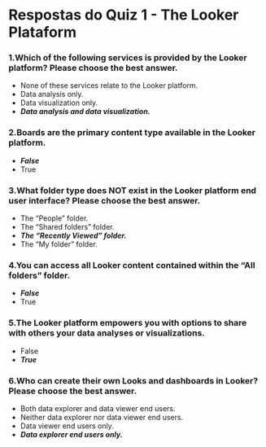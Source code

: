 # Respostas do Quiz 1 - The Looker Plataform


### 1.Which of the following services is provided by the Looker platform? Please choose the best answer.
- None of these services relate to the Looker platform.
- Data analysis only.
- Data visualization only.
- ***Data analysis and data visualization.***

### 2.Boards are the primary content type available in the Looker platform.
- ***False***
- True

### 3.What folder type does NOT exist in the Looker platform end user interface? Please choose the best answer.
- The “People” folder.
- The “Shared folders” folder.
- ***The “Recently Viewed” folder.***
- The “My folder” folder.

### 4.You can access all Looker content contained within the “All folders” folder.
- ***False***
- True

### 5.The Looker platform empowers you with options to share with others your data analyses or visualizations.
- False
- ***True***

### 6.Who can create their own Looks and dashboards in Looker? Please choose the best answer.
- Both data explorer and data viewer end users.
- Neither data explorer nor data viewer end users.
- Data viewer end users only.
- ***Data explorer end users only.***
